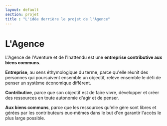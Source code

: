 ```yaml
---
layout: default
section: projet
title : "L'idée derrière le projet de l'Agence"
---
```

# L'Agence

L'Agence de l'Aventure et de l'Inattendu est une **entreprise contributive aux biens communs**.

**Entreprise**, au sens éthymologique du terme, parce qu'elle réunit des personnes qui poursuivent ensemble un objectif, relève ensemble le défi de penser un système économique différent.

**Contributive**, parce que son objectif est de faire vivre, développer et créer des ressources en toute autonomie d'agir et de penser.

**Aux biens communs**, parce que les ressources qu'elle gère sont libres et gérées par les contributeurs eux-mêmes dans le but d'en garantir l'accès le plus large possible.


